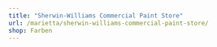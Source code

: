 ```yaml
---
title: "Sherwin-Williams Commercial Paint Store"
url: /marietta/sherwin-williams-commercial-paint-store/
shop: Farben
---
```

